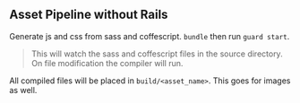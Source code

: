 ## Asset Pipeline without Rails

Generate js and css from sass and coffescript. `bundle` then run `guard start`. 

> This will watch the sass and coffescript files in the source directory. On file modification the compiler will run.

All compiled files will be placed in `build/<asset_name>`. This goes for images as well.
